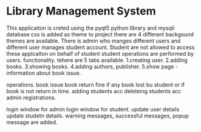 # Library  Management System
This applicaiton is creted using the pyqt5 python library and mysqli database css is added as theme to project there are 4 different backgound themes are available.
There is admin who manges different users and different user manages student account.
Student are not allowed to access these applcaiton on behalf of student student operations are performed by users.
functionality.
tehere are 5 tabs available.
1.creating user.
2.adding books.
3.showing books.
4.adding authors, publisher.
5.show page -information about book issue.

operations.
book issue
book return
fine if any book lost bu student or if book is not return in time.
adding students acc
deleteing students acc
admin registrations.

login window for admin
login window for student.
update user details
update studetn details.
warning messages, successful messages, popup message are added.
 


